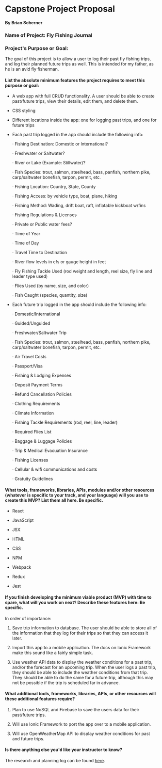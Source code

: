 # Capstone Project Proposal

#### By Brian Scherner

### Name of Project: Fly Fishing Journal

### Project's Purpose or Goal:

The goal of this project is to allow a user to log their past fly fishing trips, and log their planned future trips as well.
This is intended for my father, as he is an avid fly fisherman.

#### List the absolute minimum features the project requires to meet this purpose or goal:

* A web app with full CRUD functionality. A user should be able to create past/future trips, view their details, edit them, and delete them.

* CSS styling

* Different locations inside the app: one for logging past trips, and one for future trips

* Each past trip logged in the app should include the following info:

	· Fishing Destination: Domestic or International?

	· Freshwater or Saltwater?

	· River or Lake (Example: Stillwater)?

	· Fish Species: trout, salmon, steelhead, bass, panfish, northern pike, carp/saltwater bonefish, tarpon, permit, etc.

	· Fishing Location: Country, State, County

	· Fishing Access: by vehicle type, boat, plane, hiking

	· Fishing Method: Wading, drift boat, raft, inflatable kickboat w/fins

	· Fishing Regulations & Licenses

	· Private or Public water fees?

	· Time of Year

	· Time of Day

	· Travel Time to Destination

	· River flow levels in cfs or gauge height in feet

	· Fly Fishing Tackle Used (rod weight and length, reel size, fly line and leader type used)

	· Flies Used (by name, size, and color)

	· Fish Caught (species, quantity, size)

* Each future trip logged in the app should include the following info:

	· Domestic/International

  · Guided/Unguided

  · Freshwater/Saltwater Trip

  · Fish Species: trout, salmon, steelhead, bass, panfish, northern pike, carp/saltwater bonefish, tarpon, permit, etc.

  · Air Travel Costs

  · Passport/Visa

  · Fishing & Lodging Expenses

  · Deposit Payment Terms

  · Refund Cancellation Policies

  · Clothing Requirements

  · Climate Information

  · Fishing Tackle Requirements (rod, reel, line, leader)

  · Required Flies List

  · Baggage & Luggage Policies

  · Trip & Medical Evacuation Insurance

  · Fishing Licenses

  · Cellular & wifi communications and costs

  · Gratuity Guidelines

#### What tools, frameworks, libraries, APIs, modules and/or other resources (whatever is specific to your track, and your language) will you use to create this MVP? List them all here. Be specific.

* React

* JavaScript

* JSX

* HTML

* CSS

* NPM

* Webpack

* Redux

* Jest

#### If you finish developing the minimum viable product (MVP) with time to spare, what will you work on next? Describe these features here: Be specific.

In order of importance:

1. Save trip information to database. The user should be able to store all of the information that they log for their trips so that they can access it later.

2. Import this app to a mobile application. The docs on Ionic Framework make this sound like a fairly simple task.

3. Use weather API data to display the weather conditions for a past trip, and/or the forecast for an upcoming trip. When the user logs a past trip, they should be able to include the weather conditions from that trip. They should be able to do the same for a future trip, although this may not be possible if the trip is scheduled far in advance.

#### What additional tools, frameworks, libraries, APIs, or other resources will these additional features require?

1. Plan to use NoSQL and Firebase to save the users data for their past/future trips.

2. Will use Ionic Framework to port the app over to a mobile application.

3. Will use OpenWeatherMap API to display weather conditions for past and future trips.

#### Is there anything else you'd like your instructor to know?

The research and planning log can be found [here](research-and-planning-log.md).